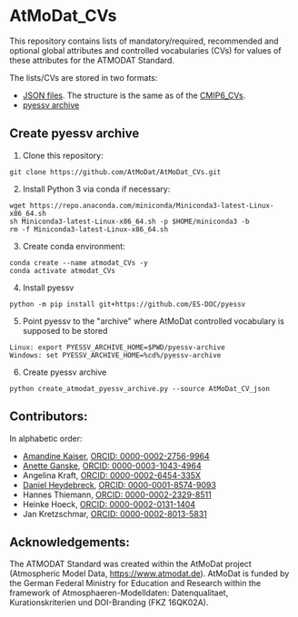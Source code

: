 # AtMoDat_CVs

This repository contains lists of mandatory/required, recommended and optional global attributes and controlled vocabularies (CVs) for values of these attributes for the ATMODAT Standard. 

The lists/CVs are stored in two formats:
* [JSON files](AtMoDat_CV_json). The structure is the same as of the [CMIP6_CVs](https://github.com/WCRP-CMIP/CMIP6_CVs/).
* [pyessv archive](pyessv-archive/atmodat)

## Create pyessv archive

1. Clone this repository:
```
git clone https://github.com/AtMoDat/AtMoDat_CVs.git
```

2. Install Python 3 via conda if necessary:
```
wget https://repo.anaconda.com/miniconda/Miniconda3-latest-Linux-x86_64.sh
sh Miniconda3-latest-Linux-x86_64.sh -p $HOME/miniconda3 -b
rm -f Miniconda3-latest-Linux-x86_64.sh
```

3. Create conda environment:
```
conda create --name atmodat_CVs -y
conda activate atmodat_CVs
```

4. Install pyessv
```
python -m pip install git+https://github.com/ES-DOC/pyessv 
```

5. Point pyessv to the "archive" where AtMoDat controlled vocabulary is supposed to be stored
```
Linux: export PYESSV_ARCHIVE_HOME=$PWD/pyessv-archive 
Windows: set PYESSV_ARCHIVE_HOME=%cd%/pyessv-archive 
```

6. Create pyessv archive
```
python create_atmodat_pyessv_archive.py --source AtMoDat_CV_json
```

## Contributors:

In alphabetic order:

* [Amandine Kaiser](https://github.com/am-kaiser), [ORCID: 0000-0002-2756-9964](https://orcid.org/0000-0002-2756-9964)
* [Anette Ganske](https://github.com/anganske), [ORCID: 0000-0003-1043-4964 
](https://orcid.org/0000-0003-1043-4964)
* Angelina Kraft, [ORCID: 0000-0002-6454-335X](https://orcid.org/0000-0002-6454-335X)
* [Daniel Heydebreck](https://github.com/neumannd), [ORCID: 0000-0001-8574-9093](https://orcid.org/0000-0001-8574-9093)
* Hannes Thiemann, [ORCID: 0000-0002-2329-8511](https://orcid.org/0000-0002-2329-8511)
* Heinke Hoeck, [ORCID: 0000-0002-0131-1404](https://orcid.org/0000-0002-0131-1404)
* Jan Kretzschmar, [ORCID: 0000-0002-8013-5831](http://orcid.org/0000-0002-8013-5831)

## Acknowledgements:

The ATMODAT Standard was created within the AtMoDat project (Atmospheric Model Data, https://www.atmodat.de). AtMoDat is funded by the German Federal Ministry for Education and Research within the framework of Atmosphaeren-Modelldaten: Datenqualitaet, Kurationskriterien und DOI-Branding (FKZ 16QK02A).
